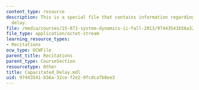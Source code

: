 ```yaml
---
content_type: resource
description: This is a special file that contains information regarding capacitated
  delay.
file: /media/courses/15-872-system-dynamics-ii-fall-2013/97443541b56a32cef2e29fcdca7b8ee3_Capacitated_Delay.mdl
file_type: application/octet-stream
learning_resource_types:
- Recitations
ocw_type: OCWFile
parent_title: Recitations
parent_type: CourseSection
resourcetype: Other
title: Capacitated_Delay.mdl
uid: 97443541-b56a-32ce-f2e2-9fcdca7b8ee3
---
```

